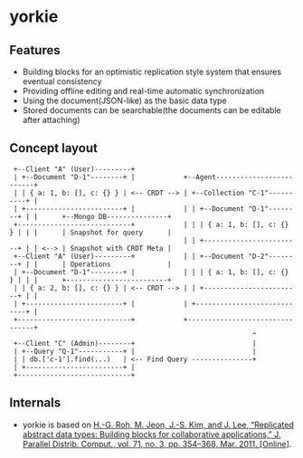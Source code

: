  # yorkie

 ## Features
  - Building blocks for an optimistic replication style system that ensures eventual consistency
  - Providing offline editing and real-time automatic synchronization
  - Using the document(JSON-like) as the basic data type
  - Stored documents can be searchable(the documents can be editable after attaching)

 ## Concept layout

 ```
  +--Client "A" (User)---------+
  | +--Document "D-1"--------+ |            +--Agent-------------------------+
  | | { a: 1, b: [], c: {} } | <-- CRDT --> | +--Collection "C-1"----------+ |
  | +------------------------+ |            | | +--Document "D-1"--------+ | |      +--Mongo DB---------------+
  +----------------------------+            | | | { a: 1, b: [], c: {} } | | |      | Snapshot for query      |
                                            | | +------------------------+ | | <--> | Snapshot with CRDT Meta |
  +--Client "A" (User)---------+            | | +--Document "D-2"--------+ | |      | Operations              |
  | +--Document "D-1"--------+ |            | | | { a: 1, b: [], c: {} } | | |      +-------------------------+
  | | { a: 2, b: [], c: {} } | <-- CRDT --> | | +------------------------+ | |
  | +------------------------+ |            | +----------------------------+ |
  +----------------------------+            +--------------------------------+
                                                             ^
  +--Client "C" (Admin)--------+                             |
  | +--Query "Q-1"-----------+ |                             |
  | | db.['c-1'].find(...)   | <-- Find Query ---------------+
  | +------------------------+ |
  +----------------------------+
 ```
## Internals

 - yorkie is based on [ H.-G. Roh, M. Jeon, J.-S. Kim, and J. Lee, “Replicated abstract
data types: Building blocks for collaborative applications,” J. Parallel
Distrib. Comput., vol. 71, no. 3, pp. 354–368, Mar. 2011. [Online]](http://csl.skku.edu/papers/jpdc11.pdf).
